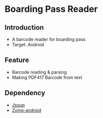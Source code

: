 # Boarding Pass Reader

## Introduction
- A barcode reader for boarding pass
- Target: Android

## Feature
- Barcode reading & parsing 
- Making PDF417 Barcode from text

## Dependency
- [Jsoup](https://jsoup.org)
- [Zxing-android](https://github.com/zxing/zxing)